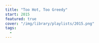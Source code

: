 ```yaml
---
title: "Too Hot, Too Greedy"
start: 2015
featured: true
cover: "/img/library/playlists/2015.png"
tags:
  -
---
```

